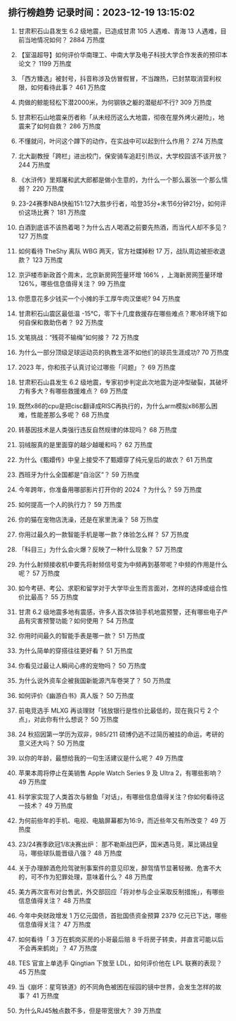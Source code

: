 
## 排行榜趋势 记录时间：2023-12-19 13:15:02
  
  1. 甘肃积石山县发生 6.2 级地震，已造成甘肃 105 人遇难、青海 13 人遇难，目前当地情况如何？ 2884 万热度
    
  2. 【室温超导】如何评价华南理工、中南大学及电子科技大学合作发表的预印本论文？ 1199 万热度
    
  3. 「西方臻选」被封号，抖音称涉及仿冒假冒，不当蹭热，已封禁取消营利权限，如何看待此事？ 461 万热度
    
  4. 肉做的鲸能轻松下潜2000米，为何钢铁之躯的潜艇却不行? 309 万热度
    
  5. 甘肃积石山地震亲历者称「从未经历这么大地震，彻夜在屋外烤火避险」，地震来了如何自救？ 286 万热度
    
  6. 不懂就问，叶问这个蹲下的动作，在实战中可以起到什么作用？ 274 万热度
    
  7. 北大副教授「跨栏」进出校门，保安骑车追赶引热议，大学校园该不该开放？ 244 万热度
    
  8. 《水浒传》里郑屠和武大郎都是做小生意的，为什么一个那么嚣张一个那么懦弱？ 220 万热度
    
  9. 23-24赛季NBA快船151:127大胜步行者，哈登35分+末节6分钟21分，如何评价这场比赛？ 181 万热度
    
  10. 白酒到底该不该热着喝？为什么古人喝酒之前要先热酒，而当代人却不多见？ 127 万热度
    
  11. 如何看待 TheShy 离队 WBG 两天，官方社媒掉粉 17 万，战队周边被拒收退款？ 123 万热度
    
  12. 京沪楼市新政首个周末，北京新房网签量环增 166% ，上海新房网签量环增 126%，哪些信息值得关注？ 99 万热度
    
  13. 你愿意花多少钱买一个小摊的手工厚牛肉汉堡呢? 94 万热度
    
  14. 甘肃积石山震区最低温 -15℃，零下十几度救援存在哪些难点？寒冷环境下如何自保和救助伤者？ 92 万热度
    
  15. 文笔挑战：“残荷不输梅”如何接？ 72 万热度
    
  16. 为什么一部分顶级足球运动员的执教生涯不如他们的球员生涯成功? 70 万热度
    
  17. 2023 年，你和孩子认真讨论过哪些「问题」？ 69 万热度
    
  18. 甘肃积石山县发生 6.2 级地震，专家初步判定此次地震为逆冲型破裂，其破坏力有多大？有哪些救援难点？ 69 万热度
    
  19. 既然x86的cpu是把cisc翻译成RISC再执行的，为什么arm模拟x86那么困难，性能差那么多呢？ 68 万热度
    
  20. 转基因技术是人类强行违反自然规律的体现吗？ 68 万热度
    
  21. 羽绒服真的是里面穿的越少越暖和吗？ 62 万热度
    
  22. 为什么《甄嬛传》中皇上接受不了甄嬛穿了纯元皇后的故衣？ 61 万热度
    
  23. 西班牙为什么全国都是“自治区”？ 59 万热度
    
  24. 今年跨年，你准备用哪部影片打开你的 2024 ？为什么？ 59 万热度
    
  25. 如何提高一个人的执行力？ 59 万热度
    
  26. 你的猫在宠物店洗澡，还是在家里洗澡？ 58 万热度
    
  27. 你用过最久的一款智能手机是哪一款？体验怎么样？ 57 万热度
    
  28. 「科目三」为什么会火爆？反映了一种什么现象？ 57 万热度
    
  29. 为什么射频接收机中要先将射频信号变为中频再到基带呢？中频的作用是什么呢？ 57 万热度
    
  30. 如今考研、考公、求职和留学对于大学毕业生而言面对，怎样的选择或组合性价比最高？ 55 万热度
    
  31. 甘肃 6.2 级地震多地有震感，许多人首次体验手机地震预警，还有哪些电子产品有灾害预警功能？如何使用？ 54 万热度
    
  32. 你用时间最久的智能手表是哪一款？ 51 万热度
    
  33. 为什么简单的穿搭往往更好看？ 51 万热度
    
  34. 你看见过最让人瞬间心疼的宠物吗？ 50 万热度
    
  35. 为什么说外资车企被我国新能源汽车卷哭了？ 50 万热度
    
  36. 如何评价《幽游白书》真人版？ 50 万热度
    
  37. 前电竞选手 MLXG 再谈理财「钱放银行是性价比最低的，现在我只亏 2 个点」，对此你有什么想说？ 50 万热度
    
  38. 24 秋招因第一学历为双非，985/211 硕博仍逃不过简历被挂的命运，考研的意义还大吗？ 50 万热度
    
  39. 以你的年龄，最想给我的一句生活建议是什么呢？ 49 万热度
    
  40. 苹果本周将停止在美销售 Apple Watch Series 9 及 Ultra 2，有哪些影响？ 49 万热度
    
  41. 科学家实现了人类首次与鲸鱼「对话」，有哪些信息值得关注？你如何看待这一技术？ 49 万热度
    
  42. 为何前些年的手机、电视、电脑屏幕都为16:9，而近些年又有所改变？ 49 万热度
    
  43. 23/24赛季欧冠1/8决赛出炉： 那不勒斯战巴萨，国米遇马竞，莱比锡战皇马，哪些球队能晋级八强？ 48 万热度
    
  44. 关于办理醉酒危险驾驶刑事案件的意见印发，醉驾情节显著轻微、危害不大的，可不作为犯罪处理，意味着什么？ 48 万热度
    
  45. 美方再次宣布对台售武，外交部回应「将对参与企业采取反制措施」，有哪些信息值得关注？ 48 万热度
    
  46. 今年中央财政增发 1 万亿元国债，首批国债资金预算 2379 亿元已下达，哪些信息值得关注？ 47 万热度
    
  47. 如何看待「 3 万在鹤岗买房的小哥最后赔 8 千将房子转卖，并直言可能以后不会再来鹤岗」？ 47 万热度
    
  48. TES 官宣上单选手 Qingtian 下放至 LDL，如何评价他在 LPL 联赛的表现？ 45 万热度
    
  49. 当《崩坏：星穹铁道》的不同角色被困在绥园的镜中世界，会发生怎样的故事？ 41 万热度
    
  50. 为什么RJ45触点数不多，但是带宽很大？ 39 万热度
    